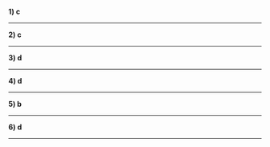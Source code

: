 <b>1) c </b> <hr>
<b>2) c </b> <hr>
<b>3) d </b> <hr>
<b>4) d </b> <hr>
<b>5) b </b> <hr>
<b>6) d </b> <hr>
